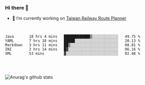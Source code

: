 ### Hi there 👋

- 🔭 I’m currently working on [Taiwan Railway Route Planner](https://github.com/Taiwan-Railway-Route-Planner)

<br/>

<!--START_SECTION:waka-->
```text
Java       18 hrs 4 mins   ████████████▒░░░░░░░░░░░░   49.75 % 
YAML       7 hrs 18 mins   █████░░░░░░░░░░░░░░░░░░░░   20.13 % 
Markdown   3 hrs 11 mins   ██▒░░░░░░░░░░░░░░░░░░░░░░   08.81 % 
INI        2 hrs 14 mins   █▓░░░░░░░░░░░░░░░░░░░░░░░   06.16 % 
XML        53 mins         ▓░░░░░░░░░░░░░░░░░░░░░░░░   02.48 % 
```
<!--END_SECTION:waka-->

<br/>
<br/>

![Anurag's github stats](https://github-readme-stats.vercel.app/api?username=DepickereSven&show_icons=true&theme=tokyonight)



<!--
**DepickereSven/DepickereSven** is a ✨ _special_ ✨ repository because its `README.md` (this file) appears on your GitHub profile.

Here are some ideas to get you started:

- 🔭 I’m currently working on ...
- 🌱 I’m currently learning ...
- 👯 I’m looking to collaborate on ...
- 🤔 I’m looking for help with ...
- 💬 Ask me about ...
- 📫 How to reach me: ...
- 😄 Pronouns: ...
- ⚡ Fun fact: ...
-->

